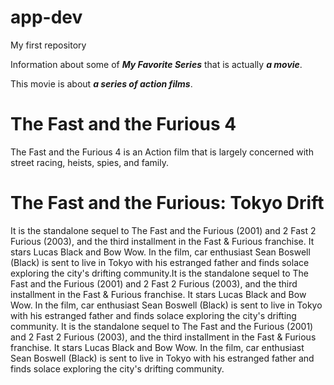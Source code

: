 # app-dev
My first repository

Information about some of ***My Favorite Series*** that is actually ***a movie***.

This movie is about ***a series of action films***.

# The Fast and the Furious 4
The Fast and the Furious 4 is an Action film that is largely concerned with street racing, heists, spies, and family.

# The Fast and the Furious: Tokyo Drift
It is the standalone sequel to The Fast and the Furious (2001) and 2 Fast 2 Furious (2003), and the third installment in the Fast & Furious franchise. It stars Lucas Black and Bow Wow. In the film, car enthusiast Sean Boswell (Black) is sent to live in Tokyo with his estranged father and finds solace exploring the city's drifting community.It is the standalone sequel to The Fast and the Furious (2001) and 2 Fast 2 Furious (2003), and the third installment in the Fast & Furious franchise. It stars Lucas Black and Bow Wow. In the film, car enthusiast Sean Boswell (Black) is sent to live in Tokyo with his estranged father and finds solace exploring the city's drifting community. It is the standalone sequel to The Fast and the Furious (2001) and 2 Fast 2 Furious (2003), and the third installment in the Fast & Furious franchise. It stars Lucas Black and Bow Wow. In the film, car enthusiast Sean Boswell (Black) is sent to live in Tokyo with his estranged father and finds solace exploring the city's drifting community.
